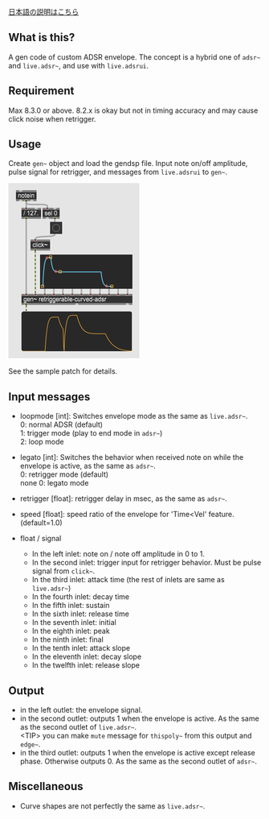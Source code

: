 [日本語の説明はこちら](README_JA.MD)

## What is this?
A gen code of custom ADSR envelope.
The concept is a hybrid one of `adsr~` and `live.adsr~`, and use with `live.adsrui`.

## Requirement
Max 8.3.0 or above. 8.2.x is okay but not in timing accuracy and may cause click noise when retrigger.

## Usage
Create `gen~` object and load the gendsp file.
Input note on/off amplitude, pulse signal for retrigger, and messages from `live.adsrui` to `gen~`. 

![custom-adsr-image](retriggerable-adsr-image.png)

See the sample patch for details.

## Input messages
- loopmode [int]: Switches envelope mode as the same as `live.adsr~`.<br/> 
  0: normal ADSR (default)<br/>
  1: trigger mode (play to end mode in `adsr~`)<br/>
  2: loop mode

- legato [int]: Switches the behavior when received note on while the envelope is active, as the same as `adsr~`.<br/>
  0: retrigger mode (default)<br/>
  none 0: legato mode<br/>

- retrigger [float]: retrigger delay in msec, as the same as `adsr~`.

- speed [float]: speed ratio of the envelope for 'Time\<Vel' feature. (default=1.0)

- float / signal<br/>
  - In the left inlet: note on / note off amplitude in 0 to 1.<br/>
  - In the second inlet: trigger input for retrigger behavior. Must be pulse signal from `click~`.
  - In the third inlet: attack time (the rest of inlets are same as `live.adsr~`)
  - In the fourth inlet: decay time
  - In the fifth inlet: sustain
  - In the sixth inlet: release time
  - In the seventh inlet: initial
  - In the eighth inlet: peak
  - In the ninth inlet: final
  - In the tenth inlet: attack slope
  - In the eleventh inlet: decay slope
  - In the twelfth inlet: release slope

## Output
- in the left outlet: the envelope signal.
- in the second outlet: outputs 1 when the envelope is active. As the same as the second outlet of `live.adsr~`.<br/>
  \<TIP\> you can make `mute` message for `thispoly~` from this output and `edge~`.
- in the third outlet: outputs 1 when the envelope is active except release phase. Otherwise outputs 0. As the same as the second outlet of `adsr~`.

## Miscellaneous
- Curve shapes are not perfectly the same as `live.adsr~`.
